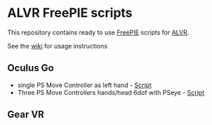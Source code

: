 # ALVR FreePIE scripts

This repository contains ready to use [FreePIE](https://github.com/AndersMalmgren/FreePIE) scripts for [ALVR](https://github.com/polygraphene/ALVR).

See the [wiki](https://github.com/TyborAUT/ALVR_FreePIE_scripts/wiki) for usage instructions

## Oculus Go
* single PS Move Controller as left hand - [Script](https://github.com/TyborAUT/ALVR_FreePIE_scripts/blob/master/go_single_psmove.py)
* Three PS Move Controllers hands/head 6dof with PSeye - [Script](https://github.com/TyborAUT/ALVR_FreePIE_scripts/blob/master/Go_Dual_PSMove_Plus_Head_6DOF.py)
## Gear VR
